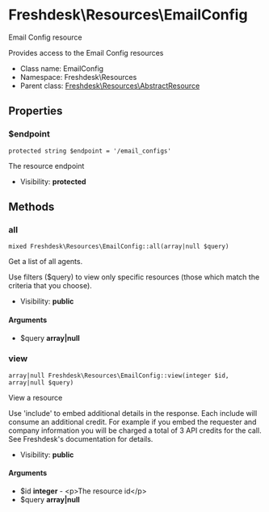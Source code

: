 Freshdesk\Resources\EmailConfig
===============

Email Config resource

Provides access to the Email Config resources


* Class name: EmailConfig
* Namespace: Freshdesk\Resources
* Parent class: [Freshdesk\Resources\AbstractResource](Freshdesk-Resources-AbstractResource.md)





Properties
----------


### $endpoint

    protected string $endpoint = '/email_configs'

The resource endpoint



* Visibility: **protected**


Methods
-------


### all

    mixed Freshdesk\Resources\EmailConfig::all(array|null $query)

Get a list of all agents.

Use filters ($query) to view only specific resources (those which match the criteria that you choose).

* Visibility: **public**


#### Arguments
* $query **array|null**



### view

    array|null Freshdesk\Resources\EmailConfig::view(integer $id, array|null $query)

View a resource

Use 'include' to embed additional details in the response. Each include will consume an additional credit.
For example if you embed the requester and company information you will be charged a total of 3 API credits for the call.
See Freshdesk's documentation for details.

* Visibility: **public**


#### Arguments
* $id **integer** - &lt;p&gt;The resource id&lt;/p&gt;
* $query **array|null**


